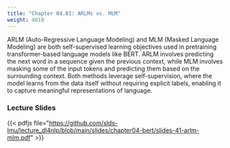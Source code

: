 ```yaml
---
title: "Chapter 04.01: ARLMs vs. MLM"
weight: 4010
---
```

ARLM (Auto-Regressive Language Modeling) and MLM (Masked Language Modeling) are both self-supervised learning objectives used in pretraining transformer-based language models like BERT.  ARLM involves predicting the next word in a sequence given the previous context, while MLM involves masking some of the input tokens and predicting them based on the surrounding context. Both methods leverage self-supervision, where the model learns from the data itself without requiring explicit labels, enabling it to capture meaningful representations of language. 

<!--more-->

<!--
### Lecture video

{{< video id="TfrSKiOecWI" >}}
-->

### Lecture Slides
{{< pdfjs file="https://github.com/slds-lmu/lecture_dl4nlp/blob/main/slides/chapter04-bert/slides-41-arlm-mlm.pdf" >}}
